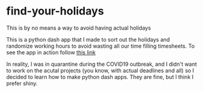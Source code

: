 # find-your-holidays
This is by no means a way to avoid having actual holidays

This is a python dash app that I made to sort out the holidays and randomize working hours to avoid wasting all our time filling timesheets. To see the app in action follow [this link](https://time-saving-sheet.herokuapp.com)

In reality, I was in quarantine during the COVID19 outbreak, and I didn't want to work on the acutal projects (you know, with actual deadlines and all) so I decided to learn how to make python dash apps. They are fine, but I think I prefer shiny.


